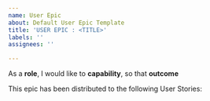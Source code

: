 ```yaml
---
name: User Epic
about: Default User Epic Template
title: 'USER EPIC : <TITLE>'
labels: ''
assignees: ''

---
```


As a **role**, I would like to **capability**, so that **outcome**

This epic has been distributed to the following User Stories:
